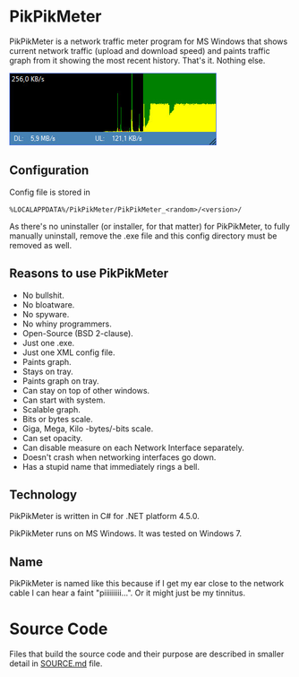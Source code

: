 PikPikMeter
===========

PikPikMeter is a network traffic meter program for MS Windows that shows
current network traffic (upload and download speed) and paints traffic
graph from it showing the most recent history. That's it. Nothing else.

![Screenshot](screen1.jpg)

Configuration
-------------

Config file is stored in

```
%LOCALAPPDATA%/PikPikMeter/PikPikMeter_<random>/<version>/
```

As there's no uninstaller (or installer, for that matter) for
PikPikMeter, to fully manually uninstall, remove the .exe file
and this config directory must be removed as well.

Reasons to use PikPikMeter
--------------------------

* No bullshit.
* No bloatware.
* No spyware.
* No whiny programmers.
* Open-Source (BSD 2-clause).
* Just one .exe.
* Just one XML config file.
* Paints graph.
* Stays on tray.
* Paints graph on tray.
* Can stay on top of other windows.
* Can start with system.
* Scalable graph.
* Bits or bytes scale.
* Giga, Mega, Kilo -bytes/-bits scale.
* Can set opacity.
* Can disable measure on each Network Interface separately.
* Doesn't crash when networking interfaces go down.
* Has a stupid name that immediately rings a bell.

Technology
----------

PikPikMeter is written in C# for .NET platform 4.5.0.

PikPikMeter runs on MS Windows. It was tested on Windows 7.

Name
----

PikPikMeter is named like this because if I get my ear close to the
network cable I can hear a faint "piiiiiiiii...". Or it might just
be my tinnitus.

Source Code
===========

Files that build the source code and their purpose are described
in smaller detail in [SOURCE.md](SOURCE.md) file.
